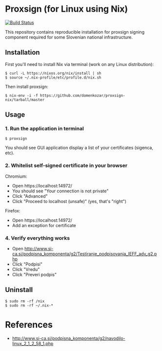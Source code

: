 # Proxsign (for Linux using Nix)

[![Build Status](https://travis-ci.org/domenkozar/proxsign-nix.svg?branch=master)](https://travis-ci.org/domenkozar/proxsign-nix)

This repository contains reproducible installation for proxsign signing component
required for some Slovenian national infrastructure.

## Installation


First you'll need to install Nix via terminal (work on any Linux distribution):

    $ curl -L https://nixos.org/nix/install | sh
    $ source ~/.nix-profile/etc/profile.d/nix.sh

Then install proxsign:

    $ nix-env -i -f https://github.com/domenkozar/proxsign-nix/tarball/master


## Usage

### 1. Run the application in terminal

    $ proxsign

You should see GUI application display a list of your certificates (sigenca, etc).

### 2. Whitelist self-signed certificate in your browser

Chromium:

- Open https://localhost:14972/
- You should see "Your connection is not private"
- Click "Advanced"
- Click "Proceed to localhost (unsafe)" (yes, that's "right")

Firefox:
- Open https://localhost:14972/
- Add an exception for certificate

### 4. Verify everything works

- Open http://www.si-ca.si/podpisna_komponenta/g2/Testiranje_podpisovanja_IEFF_adv_g2.php
- Click "Podpisi"
- Click "Vredu"
- Click "Preveri podpis"


## Uninstall

    $ sudo rm -rf /nix
    $ sudo rm -rf ~/.nix-*

# References

- http://www.si-ca.si/podpisna_komponenta/g2/navodilo-linux_2_1_2_58_1.php
